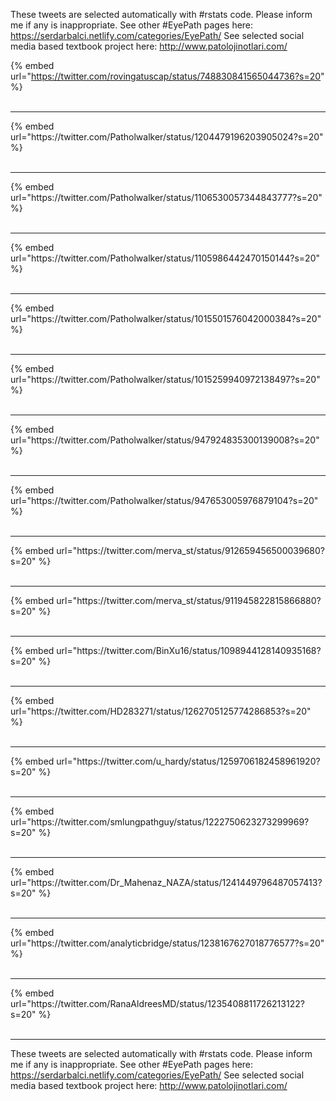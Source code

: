 

These tweets are selected automatically with #rstats code. Please inform me if any is inappropriate.
See other #EyePath pages here: https://serdarbalci.netlify.com/categories/EyePath/ 
See selected social media based textbook project here: http://www.patolojinotlari.com/

{% embed url="https://twitter.com/rovingatuscap/status/748830841565044736?s=20" %}<br>
<br>
<hr>
{% embed url="https://twitter.com/Patholwalker/status/1204479196203905024?s=20" %}<br>
<br>
<hr>
{% embed url="https://twitter.com/Patholwalker/status/1106530057344843777?s=20" %}<br>
<br>
<hr>
{% embed url="https://twitter.com/Patholwalker/status/1105986442470150144?s=20" %}<br>
<br>
<hr>
{% embed url="https://twitter.com/Patholwalker/status/1015501576042000384?s=20" %}<br>
<br>
<hr>
{% embed url="https://twitter.com/Patholwalker/status/1015259940972138497?s=20" %}<br>
<br>
<hr>
{% embed url="https://twitter.com/Patholwalker/status/947924835300139008?s=20" %}<br>
<br>
<hr>
{% embed url="https://twitter.com/Patholwalker/status/947653005976879104?s=20" %}<br>
<br>
<hr>
{% embed url="https://twitter.com/merva_st/status/912659456500039680?s=20" %}<br>
<br>
<hr>
{% embed url="https://twitter.com/merva_st/status/911945822815866880?s=20" %}<br>
<br>
<hr>
{% embed url="https://twitter.com/BinXu16/status/1098944128140935168?s=20" %}<br>
<br>
<hr>
{% embed url="https://twitter.com/HD283271/status/1262705125774286853?s=20" %}<br>
<br>
<hr>
{% embed url="https://twitter.com/u_hardy/status/1259706182458961920?s=20" %}<br>
<br>
<hr>
{% embed url="https://twitter.com/smlungpathguy/status/1222750623273299969?s=20" %}<br>
<br>
<hr>
{% embed url="https://twitter.com/Dr_Mahenaz_NAZA/status/1241449796487057413?s=20" %}<br>
<br>
<hr>
{% embed url="https://twitter.com/analyticbridge/status/1238167627018776577?s=20" %}<br>
<br>
<hr>
{% embed url="https://twitter.com/RanaAldreesMD/status/1235408811726213122?s=20" %}<br>
<br>
<hr>


These tweets are selected automatically with #rstats code. Please inform me if any is inappropriate.
See other #EyePath pages here: https://serdarbalci.netlify.com/categories/EyePath/ 
See selected social media based textbook project here: http://www.patolojinotlari.com/
